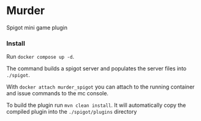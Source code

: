 # Murder
Spigot mini game plugin


### Install

Run `docker compose up -d`.

The command builds a spigot server and populates the server files into `./spigot`.

With `docker attach murder_spigot` you can attach to the running container and issue commands to the mc console.

To build the plugin run `mvn clean install`. It will automatically copy the compiled plugin into the `./spigot/plugins` directory